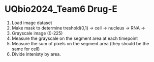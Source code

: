 # UQbio2024_Team6 Drug-E
1. Load image dataset
2. Make mask to determine treshold(0,1)
    -> cell
    -> nucleus
    -> RNA
    ->
3. Grayscale image (0-225)
4. Measure the grayscale on the segment area at each timepoint
5. Measure the sum of pixels on the segment area (they should be the same for cell)
6. Divide intenisty by area.
